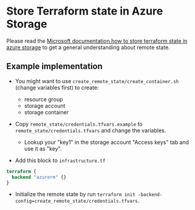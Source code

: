 # Store Terraform state in Azure Storage

Please read the [Microsoft documentation how to store terraform state in azure storage](https://docs.microsoft.com/en-us/azure/developer/terraform/store-state-in-azure-storage) to get a general understanding about remote state.

## Example implementation

- You might want to use `create_remote_state/create_container.sh` (change variables first) to create:
  - resource group
  - storage account
  - storage container

- Copy `remote_state/credentials.tfvars.example` to `remote_state/credentials.tfvars` and change the variables.
  - Lookup your "key1" in the storage account "Access keys" tab and use it as "key".

- Add this block to `infrastructure.tf`

``` terraform
terraform {
  backend "azurerm" {}
}
```

- Initialize the remote state by run `terraform init -backend-config=create_remote_state/credentials.tfvars`.
